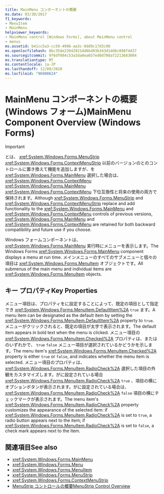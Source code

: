 ```yaml
---
title: MainMenu コンポーネントの概要
ms.date: 03/30/2017
f1_keywords:
- MenuItem
- MainMenu
helpviewer_keywords:
- MainMenu control [Windows Forms], about MainMenu control
- menus
ms.assetid: b41cc5a3-cc59-4996-aa3c-8dd9c17d3c90
ms.openlocfilehash: 8bc35de239429214d6b493b343d1dd6c898f4d37
ms.sourcegitcommit: 9f6df084c53a3da0ea657ed0d708a72213683084
ms.translationtype: MT
ms.contentlocale: ja-JP
ms.lasthandoff: 12/09/2020
ms.locfileid: "96980624"
---
```

# <a name="mainmenu-component-overview-windows-forms"></a><span data-ttu-id="f02a5-102">MainMenu コンポーネントの概要 (Windows フォーム)</span><span class="sxs-lookup"><span data-stu-id="f02a5-102">MainMenu Component Overview (Windows Forms)</span></span>
> [!IMPORTANT]
> <span data-ttu-id="f02a5-103">とは、 <xref:System.Windows.Forms.MenuStrip> <xref:System.Windows.Forms.ContextMenuStrip> 以前のバージョンのとのコントロールに置き換えて機能を追加しますが、を <xref:System.Windows.Forms.MainMenu> 選択した場合は、 <xref:System.Windows.Forms.ContextMenu> <xref:System.Windows.Forms.MainMenu> <xref:System.Windows.Forms.ContextMenu> 下位互換性と将来の使用の両方で保持されます。</span><span class="sxs-lookup"><span data-stu-id="f02a5-103">Although <xref:System.Windows.Forms.MenuStrip> and <xref:System.Windows.Forms.ContextMenuStrip> replace and add functionality to the <xref:System.Windows.Forms.MainMenu> and <xref:System.Windows.Forms.ContextMenu> controls of previous versions, <xref:System.Windows.Forms.MainMenu> and <xref:System.Windows.Forms.ContextMenu> are retained for both backward compatibility and future use if you choose.</span></span>  
  
 <span data-ttu-id="f02a5-104">Windows フォームコンポーネントは、 <xref:System.Windows.Forms.MainMenu> 実行時にメニューを表示します。</span><span class="sxs-lookup"><span data-stu-id="f02a5-104">The Windows Forms <xref:System.Windows.Forms.MainMenu> component displays a menu at run time.</span></span> <span data-ttu-id="f02a5-105">メインメニューのすべてのサブメニューと個々の項目は <xref:System.Windows.Forms.MenuItem> オブジェクトです。</span><span class="sxs-lookup"><span data-stu-id="f02a5-105">All submenus of the main menu and individual items are <xref:System.Windows.Forms.MenuItem> objects.</span></span>  
  
## <a name="key-properties"></a><span data-ttu-id="f02a5-106">キー プロパティ</span><span class="sxs-lookup"><span data-stu-id="f02a5-106">Key Properties</span></span>  
 <span data-ttu-id="f02a5-107">メニュー項目は、プロパティをに設定することによって、既定の項目として指定でき <xref:System.Windows.Forms.MenuItem.DefaultItem%2A> `true` ます。</span><span class="sxs-lookup"><span data-stu-id="f02a5-107">A menu item can be designated as the default item by setting the <xref:System.Windows.Forms.MenuItem.DefaultItem%2A> property to `true`.</span></span> <span data-ttu-id="f02a5-108">メニューがクリックされると、既定の項目が太字で表示されます。</span><span class="sxs-lookup"><span data-stu-id="f02a5-108">The default item appears in bold text when the menu is clicked.</span></span> <span data-ttu-id="f02a5-109">メニュー項目の <xref:System.Windows.Forms.MenuItem.Checked%2A> プロパティは、またはのいずれかで、 `true` `false` メニュー項目が選択されているかどうかを示します。</span><span class="sxs-lookup"><span data-stu-id="f02a5-109">The menu item's <xref:System.Windows.Forms.MenuItem.Checked%2A> property is either `true` or `false`, and indicates whether the menu item is selected.</span></span> <span data-ttu-id="f02a5-110">メニュー項目のプロパティは、 <xref:System.Windows.Forms.MenuItem.RadioCheck%2A> 選択した項目の外観をカスタマイズします。がに設定されている場合 <xref:System.Windows.Forms.MenuItem.RadioCheck%2A> `true` 、項目の横にオプションボタンが表示されます。がに設定されている場合は、 <xref:System.Windows.Forms.MenuItem.RadioCheck%2A> `false` 項目の横にチェックマークが表示されます。</span><span class="sxs-lookup"><span data-stu-id="f02a5-110">The menu item's <xref:System.Windows.Forms.MenuItem.RadioCheck%2A> property customizes the appearance of the selected item: if <xref:System.Windows.Forms.MenuItem.RadioCheck%2A> is set to `true`, a radio button appears next to the item; if <xref:System.Windows.Forms.MenuItem.RadioCheck%2A> is set to `false`, a check mark appears next to the item.</span></span>  
  
## <a name="see-also"></a><span data-ttu-id="f02a5-111">関連項目</span><span class="sxs-lookup"><span data-stu-id="f02a5-111">See also</span></span>

- <xref:System.Windows.Forms.MainMenu>
- <xref:System.Windows.Forms.Menu>
- <xref:System.Windows.Forms.MenuItem>
- <xref:System.Windows.Forms.MenuStrip>
- <xref:System.Windows.Forms.ContextMenuStrip>
- [<span data-ttu-id="f02a5-112">MenuStrip コントロールの概要</span><span class="sxs-lookup"><span data-stu-id="f02a5-112">MenuStrip Control Overview</span></span>](menustrip-control-overview-windows-forms.md)
